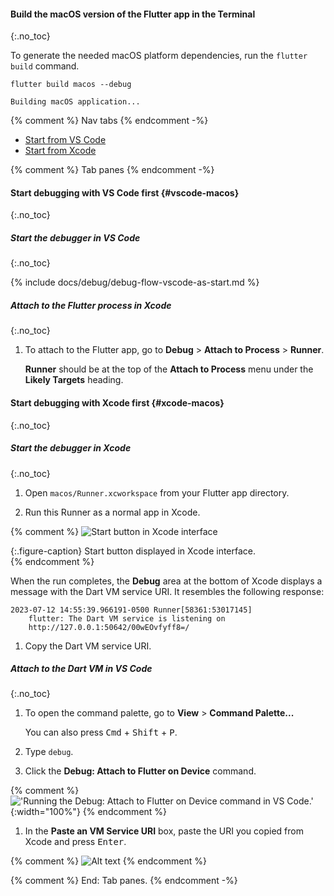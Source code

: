 #### Build the macOS version of the Flutter app in the Terminal
{:.no_toc}

To generate the needed macOS platform dependencies,
run the `flutter build` command.

```terminal
flutter build macos --debug
```

```terminal
Building macOS application...
```

{% comment %} Nav tabs {% endcomment -%}
<ul class="nav nav-tabs" id="vscode-to-xcode-macos-setup" role="tablist">
    <li class="nav-item">
        <a class="nav-link active" id="from-vscode-to-xcode-macos-tab" href="#from-vscode-to-xcode-macos" role="tab" aria-controls="from-vscode-to-xcode-macos" aria-selected="true">Start from VS Code</a>
    </li>
    <li class="nav-item">
        <a class="nav-link" id="from-xcode-macos-tab" href="#from-xcode-macos" role="tab" aria-controls="from-xcode-macos" aria-selected="false">Start from Xcode</a>
    </li>
</ul>

{% comment %} Tab panes {% endcomment -%}
<div class="tab-content">

<div class="tab-pane active" id="from-vscode-to-xcode-macos" role="tabpanel" aria-labelledby="from-vscode-to-xcode-macos-tab" markdown="1">

#### Start debugging with VS Code first {#vscode-macos}
{:.no_toc}

##### Start the debugger in VS Code
{:.no_toc}

{% include docs/debug/debug-flow-vscode-as-start.md %}

##### Attach to the Flutter process in Xcode
{:.no_toc}

1. To attach to the Flutter app, go to
   **Debug** <span aria-label="and then">></span>
   **Attach to Process** <span aria-label="and then">></span>
   **Runner**.

   **Runner** should be at the top of the **Attach to Process** menu
   under the **Likely Targets** heading.

</div>

<div class="tab-pane" id="from-xcode-macos" role="tabpanel" aria-labelledby="from-xcode-macos-tab" markdown="1">

#### Start debugging with Xcode first {#xcode-macos}
{:.no_toc}

##### Start the debugger in Xcode
{:.no_toc}

1. Open `macos/Runner.xcworkspace` from your Flutter app directory.

1. Run this Runner as a normal app in Xcode.

{% comment %}
   ![Start button in Xcode interface](/assets/images/docs/testing/debugging/native/xcode/run-app.png)
   <div markdown="1">{:.figure-caption}
   Start button displayed in Xcode interface.
   </div>
{% endcomment %}

   When the run completes, the **Debug** area at the bottom of Xcode displays
   a message with the Dart VM service URI. It resembles the following response:

   ```terminal
   2023-07-12 14:55:39.966191-0500 Runner[58361:53017145]
       flutter: The Dart VM service is listening on
       http://127.0.0.1:50642/00wEOvfyff8=/
   ```

1. Copy the Dart VM service URI.

##### Attach to the Dart VM in VS Code
{:.no_toc}

1. To open the command palette, go to **View** > **Command Palette...**

   You can also press <kbd>Cmd</kbd> + <kbd>Shift</kbd> + <kbd>P</kbd>.

1. Type `debug`.

1. Click the **Debug: Attach to Flutter on Device** command.

{% comment %}
   !['Running the Debug: Attach to Flutter on Device command in VS Code.'](/assets/images/docs/testing/debugging/vscode-ui/screens/attach-flutter-process-menu.png){:width="100%"}
{% endcomment %}

1. In the **Paste an VM Service URI** box, paste the URI you copied
   from Xcode and press <kbd>Enter</kbd>.

{% comment %}
   ![Alt text](/assets/images/docs/testing/debugging/vscode-ui/screens/vscode-add-attach-uri-filled.png)
{% endcomment %}

</div>
</div>
{% comment %} End: Tab panes. {% endcomment -%}
